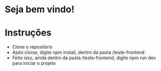 # Seja bem vindo!

<h1>Instruções</h1>
<ul>
  <li>Clone o repositório</li>
  <li>Após clonar, digite npm install, dentro da pasta /teste-frontend</li>
  <li>Feito isso, ainda dentro da pasta /teste-frontend, digite npm run dev para iniciar o projeto</li>
</ul>
